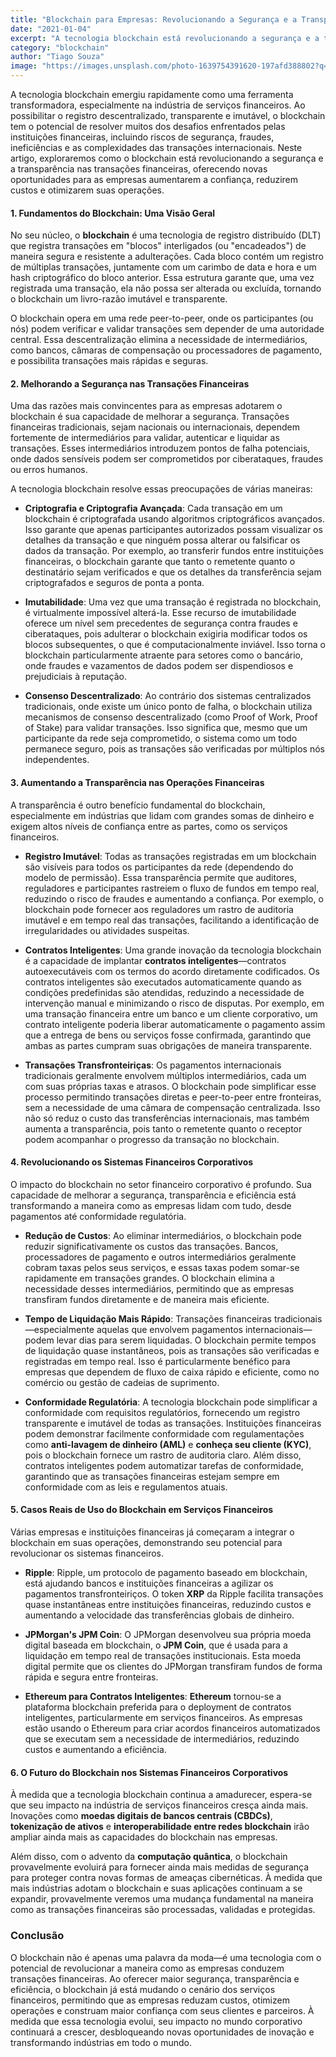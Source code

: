 ```yaml
---
title: "Blockchain para Empresas: Revolucionando a Segurança e a Transparência nas Transações Financeiras."
date: "2021-01-04"
excerpt: "A tecnologia blockchain está revolucionando a segurança e a transparência nas transações financeiras para empresas, permitindo a manutenção de registros imutáveis e a confiança descentralizada."
category: "blockchain"
author: "Tiago Souza"
image: "https://images.unsplash.com/photo-1639754391620-197afd388802?q=80&w=1913&auto=format&fit=crop&ixlib=rb-4.0.3&ixid=M3wxMjA3fDB8MHxwaG90by1wYWdlfHx8fGVufDB8fHx8fA%3D%3D"
---
```


A tecnologia blockchain emergiu rapidamente como uma ferramenta transformadora, especialmente na indústria de serviços financeiros. Ao possibilitar o registro descentralizado, transparente e imutável, o blockchain tem o potencial de resolver muitos dos desafios enfrentados pelas instituições financeiras, incluindo riscos de segurança, fraudes, ineficiências e as complexidades das transações internacionais. Neste artigo, exploraremos como o blockchain está revolucionando a segurança e a transparência nas transações financeiras, oferecendo novas oportunidades para as empresas aumentarem a confiança, reduzirem custos e otimizarem suas operações.

#### **1. Fundamentos do Blockchain: Uma Visão Geral**

No seu núcleo, o **blockchain** é uma tecnologia de registro distribuído (DLT) que registra transações em "blocos" interligados (ou "encadeados") de maneira segura e resistente a adulterações. Cada bloco contém um registro de múltiplas transações, juntamente com um carimbo de data e hora e um hash criptográfico do bloco anterior. Essa estrutura garante que, uma vez registrada uma transação, ela não possa ser alterada ou excluída, tornando o blockchain um livro-razão imutável e transparente.

O blockchain opera em uma rede peer-to-peer, onde os participantes (ou nós) podem verificar e validar transações sem depender de uma autoridade central. Essa descentralização elimina a necessidade de intermediários, como bancos, câmaras de compensação ou processadores de pagamento, e possibilita transações mais rápidas e seguras.

#### **2. Melhorando a Segurança nas Transações Financeiras**

Uma das razões mais convincentes para as empresas adotarem o blockchain é sua capacidade de melhorar a segurança. Transações financeiras tradicionais, sejam nacionais ou internacionais, dependem fortemente de intermediários para validar, autenticar e liquidar as transações. Esses intermediários introduzem pontos de falha potenciais, onde dados sensíveis podem ser comprometidos por ciberataques, fraudes ou erros humanos.

A tecnologia blockchain resolve essas preocupações de várias maneiras:

- **Criptografia e Criptografia Avançada**: Cada transação em um blockchain é criptografada usando algoritmos criptográficos avançados. Isso garante que apenas participantes autorizados possam visualizar os detalhes da transação e que ninguém possa alterar ou falsificar os dados da transação. Por exemplo, ao transferir fundos entre instituições financeiras, o blockchain garante que tanto o remetente quanto o destinatário sejam verificados e que os detalhes da transferência sejam criptografados e seguros de ponta a ponta.

- **Imutabilidade**: Uma vez que uma transação é registrada no blockchain, é virtualmente impossível alterá-la. Esse recurso de imutabilidade oferece um nível sem precedentes de segurança contra fraudes e ciberataques, pois adulterar o blockchain exigiria modificar todos os blocos subsequentes, o que é computacionalmente inviável. Isso torna o blockchain particularmente atraente para setores como o bancário, onde fraudes e vazamentos de dados podem ser dispendiosos e prejudiciais à reputação.

- **Consenso Descentralizado**: Ao contrário dos sistemas centralizados tradicionais, onde existe um único ponto de falha, o blockchain utiliza mecanismos de consenso descentralizado (como Proof of Work, Proof of Stake) para validar transações. Isso significa que, mesmo que um participante da rede seja comprometido, o sistema como um todo permanece seguro, pois as transações são verificadas por múltiplos nós independentes.

#### **3. Aumentando a Transparência nas Operações Financeiras**

A transparência é outro benefício fundamental do blockchain, especialmente em indústrias que lidam com grandes somas de dinheiro e exigem altos níveis de confiança entre as partes, como os serviços financeiros.

- **Registro Imutável**: Todas as transações registradas em um blockchain são visíveis para todos os participantes da rede (dependendo do modelo de permissão). Essa transparência permite que auditores, reguladores e participantes rastreiem o fluxo de fundos em tempo real, reduzindo o risco de fraudes e aumentando a confiança. Por exemplo, o blockchain pode fornecer aos reguladores um rastro de auditoria imutável e em tempo real das transações, facilitando a identificação de irregularidades ou atividades suspeitas.

- **Contratos Inteligentes**: Uma grande inovação da tecnologia blockchain é a capacidade de implantar **contratos inteligentes**—contratos autoexecutáveis com os termos do acordo diretamente codificados. Os contratos inteligentes são executados automaticamente quando as condições predefinidas são atendidas, reduzindo a necessidade de intervenção manual e minimizando o risco de disputas. Por exemplo, em uma transação financeira entre um banco e um cliente corporativo, um contrato inteligente poderia liberar automaticamente o pagamento assim que a entrega de bens ou serviços fosse confirmada, garantindo que ambas as partes cumpram suas obrigações de maneira transparente.

- **Transações Transfronteiriças**: Os pagamentos internacionais tradicionais geralmente envolvem múltiplos intermediários, cada um com suas próprias taxas e atrasos. O blockchain pode simplificar esse processo permitindo transações diretas e peer-to-peer entre fronteiras, sem a necessidade de uma câmara de compensação centralizada. Isso não só reduz o custo das transferências internacionais, mas também aumenta a transparência, pois tanto o remetente quanto o receptor podem acompanhar o progresso da transação no blockchain.

#### **4. Revolucionando os Sistemas Financeiros Corporativos**

O impacto do blockchain no setor financeiro corporativo é profundo. Sua capacidade de melhorar a segurança, transparência e eficiência está transformando a maneira como as empresas lidam com tudo, desde pagamentos até conformidade regulatória.

- **Redução de Custos**: Ao eliminar intermediários, o blockchain pode reduzir significativamente os custos das transações. Bancos, processadores de pagamento e outros intermediários geralmente cobram taxas pelos seus serviços, e essas taxas podem somar-se rapidamente em transações grandes. O blockchain elimina a necessidade desses intermediários, permitindo que as empresas transfiram fundos diretamente e de maneira mais eficiente.

- **Tempo de Liquidação Mais Rápido**: Transações financeiras tradicionais—especialmente aquelas que envolvem pagamentos internacionais—podem levar dias para serem liquidadas. O blockchain permite tempos de liquidação quase instantâneos, pois as transações são verificadas e registradas em tempo real. Isso é particularmente benéfico para empresas que dependem de fluxo de caixa rápido e eficiente, como no comércio ou gestão de cadeias de suprimento.

- **Conformidade Regulatória**: A tecnologia blockchain pode simplificar a conformidade com requisitos regulatórios, fornecendo um registro transparente e imutável de todas as transações. Instituições financeiras podem demonstrar facilmente conformidade com regulamentações como **anti-lavagem de dinheiro (AML)** e **conheça seu cliente (KYC)**, pois o blockchain fornece um rastro de auditoria claro. Além disso, contratos inteligentes podem automatizar tarefas de conformidade, garantindo que as transações financeiras estejam sempre em conformidade com as leis e regulamentos atuais.

#### **5. Casos Reais de Uso do Blockchain em Serviços Financeiros**

Várias empresas e instituições financeiras já começaram a integrar o blockchain em suas operações, demonstrando seu potencial para revolucionar os sistemas financeiros.

- **Ripple**: Ripple, um protocolo de pagamento baseado em blockchain, está ajudando bancos e instituições financeiras a agilizar os pagamentos transfronteiriços. O token **XRP** da Ripple facilita transações quase instantâneas entre instituições financeiras, reduzindo custos e aumentando a velocidade das transferências globais de dinheiro.

- **JPMorgan's JPM Coin**: O JPMorgan desenvolveu sua própria moeda digital baseada em blockchain, o **JPM Coin**, que é usada para a liquidação em tempo real de transações institucionais. Esta moeda digital permite que os clientes do JPMorgan transfiram fundos de forma rápida e segura entre fronteiras.

- **Ethereum para Contratos Inteligentes**: **Ethereum** tornou-se a plataforma blockchain preferida para o deployment de contratos inteligentes, particularmente em serviços financeiros. As empresas estão usando o Ethereum para criar acordos financeiros automatizados que se executam sem a necessidade de intermediários, reduzindo custos e aumentando a eficiência.

#### **6. O Futuro do Blockchain nos Sistemas Financeiros Corporativos**

À medida que a tecnologia blockchain continua a amadurecer, espera-se que seu impacto na indústria de serviços financeiros cresça ainda mais. Inovações como **moedas digitais de bancos centrais (CBDCs)**, **tokenização de ativos** e **interoperabilidade entre redes blockchain** irão ampliar ainda mais as capacidades do blockchain nas empresas.

Além disso, com o advento da **computação quântica**, o blockchain provavelmente evoluirá para fornecer ainda mais medidas de segurança para proteger contra novas formas de ameaças cibernéticas. À medida que mais indústrias adotam o blockchain e suas aplicações continuam a se expandir, provavelmente veremos uma mudança fundamental na maneira como as transações financeiras são processadas, validadas e protegidas.

### **Conclusão**

O blockchain não é apenas uma palavra da moda—é uma tecnologia com o potencial de revolucionar a maneira como as empresas conduzem transações financeiras. Ao oferecer maior segurança, transparência e eficiência, o blockchain já está mudando o cenário dos serviços financeiros, permitindo que as empresas reduzam custos, otimizem operações e construam maior confiança com seus clientes e parceiros. À medida que essa tecnologia evolui, seu impacto no mundo corporativo continuará a crescer, desbloqueando novas oportunidades de inovação e transformando indústrias em todo o mundo.